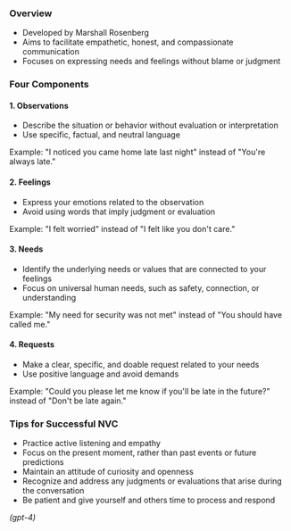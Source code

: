 ### Overview

-   Developed by Marshall Rosenberg
-   Aims to facilitate empathetic, honest, and compassionate communication
-   Focuses on expressing needs and feelings without blame or judgment

### Four Components

#### 1. Observations

-   Describe the situation or behavior without evaluation or interpretation
-   Use specific, factual, and neutral language

Example: "I noticed you came home late last night" instead of "You're always late."

#### 2. Feelings

-   Express your emotions related to the observation
-   Avoid using words that imply judgment or evaluation

Example: "I felt worried" instead of "I felt like you don't care."

#### 3. Needs

-   Identify the underlying needs or values that are connected to your feelings
-   Focus on universal human needs, such as safety, connection, or understanding

Example: "My need for security was not met" instead of "You should have called me."

#### 4. Requests

-   Make a clear, specific, and doable request related to your needs
-   Use positive language and avoid demands

Example: "Could you please let me know if you'll be late in the future?" instead of "Don't be late again."

### Tips for Successful NVC

-   Practice active listening and empathy
-   Focus on the present moment, rather than past events or future predictions
-   Maintain an attitude of curiosity and openness
-   Recognize and address any judgments or evaluations that arise during the conversation
-   Be patient and give yourself and others time to process and respond

*(gpt-4)*